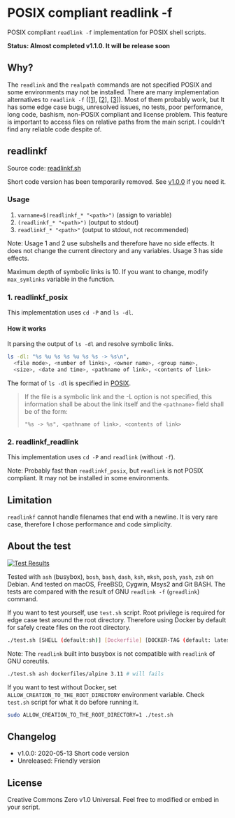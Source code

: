 # POSIX compliant readlink -f

POSIX compliant `readlink -f` implementation for POSIX shell scripts.

**Status: Almost completed v1.1.0. It will be release soon**

## Why?

The `readlink` and the `realpath` commands are not specified POSIX and some environments may not be installed. There are many implementation alternatives to `readlink -f` ([\[1\]][1], [\[2\]][2], [\[3\]][3]). Most of them probably work, but It has some edge case bugs, unresolved issues, no tests, poor performance, long code, bashism, non-POSIX compliant and license problem. This feature is important to access files on relative paths from the main script. I couldn't find any reliable code despite of.

[1]: https://stackoverflow.com/questions/1055671/how-can-i-get-the-behavior-of-gnus-readlink-f-on-a-mac
[2]: https://stackoverflow.com/questions/59895/how-to-get-the-source-directory-of-a-bash-script-from-within-the-script-itself
[3]: https://stackoverflow.com/questions/4774054/reliable-way-for-a-bash-script-to-get-the-full-path-to-itself

## readlinkf

Source code: [readlinkf.sh](readlinkf.sh)

Short code version has been temporarily removed. See [v1.0.0](https://github.com/ko1nksm/readlinkf/releases/tag/v1.0.0) if you need it.

### Usage

  1. `varname=$(readlinkf_* "<path>")` (assign to variable)
  2. `(readlinkf_* "<path>")` (output to stdout)
  3. `readlinkf_* "<path>"` (output to stdout, not recommended)

Note: Usage 1 and 2 use subshells and therefore have no side effects. It does
not change the current directory and any variables. Usage 3 has side effects.

Maximum depth of symbolic links is 10.
If you want to change, modify `max_symlinks` variable in the function.

### 1. readlinkf_posix

This implementation uses `cd -P` and `ls -dl`.

#### How it works

It parsing the output of `ls -dl` and resolve symbolic links.

```sh
ls -dl: "%s %u %s %s %u %s %s -> %s\n",
  <file mode>, <number of links>, <owner name>, <group name>,
  <size>, <date and time>, <pathname of link>, <contents of link>
```

The format of `ls -dl` is specified in [POSIX](https://pubs.opengroup.org/onlinepubs/9699919799/utilities/ls.html).

> If the file is a symbolic link and the -L option is not specified, this information shall be about the link itself and the `<pathname>` field shall be of the form:
>
> `"%s -> %s", <pathname of link>, <contents of link>`

### 2. readlinkf_readlink

This implementation uses `cd -P` and `readlink` (without `-f`).

Note: Probably fast than `readlinkf_posix`, but `readlink` is not POSIX compliant.
It may not be installed in some environments.

## Limitation

`readlinkf` cannot handle filenames that end with a newline.
It is very rare case, therefore I chose performance and code simplicity.

## About the test

[![Test Results](https://img.shields.io/cirrus/github/ko1nksm/readlinkf/master?label=Test%20results&style=for-the-badge)](https://cirrus-ci.com/github/ko1nksm/readlinkf/master)

Tested with `ash` (busybox), `bosh`, `bash`, `dash`, `ksh`, `mksh`, `posh`, `yash`, `zsh` on Debian.
And tested on macOS, FreeBSD, Cygwin, Msys2 and Git BASH.
The tests are compared with the result of GNU `readlink -f` (`greadlink`) command.

If you want to test yourself, use `test.sh` script.
Root privilege is required for edge case test around the root directory.
Therefore using Docker by default for safely create files on the root directory.

```sh
./test.sh [SHELL (default:sh)] [Dockerfile] [DOCKER-TAG (default: latest)]
```

Note: The `readlink` built into busybox is not compatible with `readlink` of GNU coreutils.

```sh
./test.sh ash dockerfiles/alpine 3.11 # will fails
```

If you want to test without Docker, set `ALLOW_CREATION_TO_THE_ROOT_DIRECTORY`
environment variable. Check `test.sh` script for what it do before running it.

```sh
sudo ALLOW_CREATION_TO_THE_ROOT_DIRECTORY=1 ./test.sh
```

## Changelog

- v1.0.0: 2020-05-13 Short code version
- Unreleased: Friendly version

## License

Creative Commons Zero v1.0 Universal.
Feel free to modified or embed in your script.
